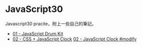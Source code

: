 # JavaScript30
 Javascript30 pracite，附上一些自己的筆記。
 
* [01 - JavaScript Drum Kit](https://alice-nor.github.io/JavaScript30/01%20-%20JavaScript%20Drum%20Kit/index.html)
* [02 - CSS + JavaScript Clock](https://alice-nor.github.io/JavaScript30/02%20-%20CSS%20+%20JavaScript%20Clock/index.html) [02 - JavaScript Clock #modify](https://alice-nor.github.io/JavaScript30/02%20-%20CSS%20+%20JavaScript%20Clock/modify.html)
